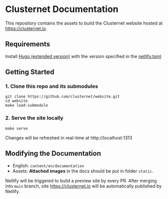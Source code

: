 # Clusternet Documentation

This repository contains the assets to build the Clusternet website hosted at https://clusternet.io.

## Requirements

Install [Hugo (extended version)](https://gohugo.io/getting-started/installing) with the version specified in the [netlify.toml](netlify.toml)

## Getting Started

### 1. Clone this repo and its submodules
```console
git clone https://github.com/clusternet/website.git
cd website
make load-submodule
```

### 2. Serve the site locally
```console
make serve
```

Changes will be refreshed in real-time at http://localhost:1313

## Modifying the Documentation

* English: `content/en/documentation`
* Assets: **Attached images** in the docs should be put in folder `static`.

Netlify will be triggered to build a preview site by every PR. After merging into `main` branch, site https://clusternet.io will be automatically published by Netlify.
